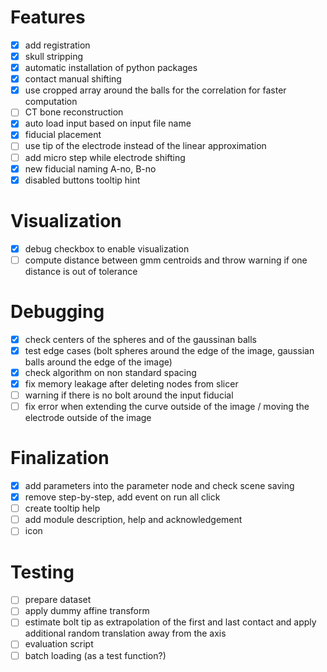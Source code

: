 # Features
- [x] add registration
- [x] skull stripping
- [x] automatic installation of python packages
- [X] contact manual shifting
- [x] use cropped array around the balls for the correlation for faster computation
- [ ] CT bone reconstruction
- [x] auto load input based on input file name
- [x] fiducial placement
- [ ] use tip of the electrode instead of the linear approximation
- [ ] add micro step while electrode shifting
- [x] new fiducial naming A-no, B-no
- [x] disabled buttons tooltip hint

# Visualization
- [x] debug checkbox to enable visualization
- [ ] compute distance between gmm centroids and throw warning if one distance is out of tolerance

# Debugging
- [x] check centers of the spheres and of the gaussinan balls
- [x] test edge cases (bolt spheres around the edge of the image, gaussian balls around the edge of the image)
- [x] check algorithm on non standard spacing
- [x] fix memory leakage after deleting nodes from slicer
- [ ] warning if there is no bolt around the input fiducial
- [ ] fix error when extending the curve outside of the image / moving the electrode outside of the image

# Finalization
- [x] add parameters into the parameter node and check scene saving
- [x] remove step-by-step, add event on run all click
- [ ] create tooltip help
- [ ] add module description, help and acknowledgement
- [ ] icon

# Testing
- [ ] prepare dataset
- [ ] apply dummy affine transform
- [ ] estimate bolt tip as extrapolation of the first and last contact and apply additional random translation away from the axis
- [ ] evaluation script
- [ ] batch loading (as a test function?)